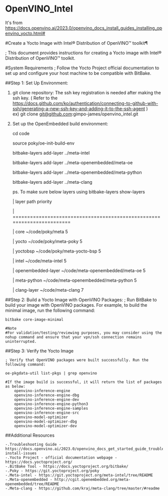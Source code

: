 # OpenVINO_Intel 
 It's from https://docs.openvino.ai/2023.0/openvino_docs_install_guides_installing_openvino_yocto.html#


#Create a Yocto Image with Intel® Distribution of OpenVINO™ toolkit¶

  ; This document provides instructions for creating a Yocto image with Intel® Distribution of OpenVINO™ toolkit.


#System Requirements
  ; Follow the Yocto Project official documentation to set up and configure your host machine to be compatible with BitBake.


##Step 1: Set Up Environment:  
  1. git clone repository:
       The ssh key registration is needed after making the ssh key. ( Refer to the  https://docs.github.com/ko/authentication/connecting-to-github-with-ssh/generating-a-new-ssh-key-and-adding-it-to-the-ssh-agent  )  
       ex)  git clone git@github.com:gimpo-james/openvino_intel.git

  2. Set up the OpenEmbedded build environment:
  
      cd code 

      source poky/oe-init-build-env

      bitbake-layers add-layer ../meta-intel

      bitbake-layers add-layer ../meta-openembedded/meta-oe

      bitbake-layers add-layer ../meta-openembedded/meta-python

      bitbake-layers add-layer ../meta-clang

	  ps.  To make sure below layers using  bitbake-layers show-layers

        |  layer                 path                                       priority

        | =======================================================================

        | core                   ~/code/poky/meta                           5

        | yocto                  ~/code/poky/meta-poky                      5

        | yoctobsp               ~/code/poky/meta-yocto-bsp                 5

        | intel                  ~/code/meta-intel                          5

        | openembedded-layer     ~/code/meta-openembedded/meta-oe           5

        | meta-python            ~/code/meta-openembedded/meta-python       5

        | clang-layer            ~/code/meta-clang                          7


		
##Step 2: Build a Yocto Image with OpenVINO Packages:
    ; Run BitBake to build your image with OpenVINO packages. For example, to build the minimal image, run the following command:

    bitbake core-image-minimal

    #Note
    #For validation/testing/reviewing purposes, you may consider using the nohup command and ensure that your vpn/ssh connection remains uninterrupted.


##Step 3: Verify the Yocto Image

    ; Verify that OpenVINO packages were built successfully. Run the following command:

    oe-pkgdata-util list-pkgs | grep openvino

    #If the image build is successful, it will return the list of packages as below:
        openvino-inference-engine
        openvino-inference-engine-dbg
        openvino-inference-engine-dev
        openvino-inference-engine-python3
        openvino-inference-engine-samples
        openvino-inference-engine-src
        openvino-model-optimizer
        openvino-model-optimizer-dbg
        openvino-model-optimizer-dev


##Additional Resources

    -.Troubleshooting Guide -https://docs.openvino.ai/2023.0/openvino_docs_get_started_guide_troubleshooting_issues.html#yocto-install-issues
    -.Yocto Project - official documentation webpage - https://docs.yoctoproject.org/
    -.BitBake Tool - https://docs.yoctoproject.org/bitbake/
    -.Poky - https://git.yoctoproject.org/poky
    -.Meta-intel - https://git.yoctoproject.org/meta-intel/tree/README
    -.Meta-openembedded - http://cgit.openembedded.org/meta-openembedded/tree/README
    -.Meta-clang - https://github.com/kraj/meta-clang/tree/master/#readme

